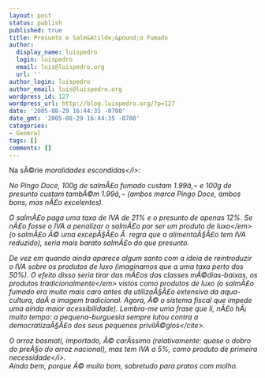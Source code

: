 ```yaml
---
layout: post
status: publish
published: true
title: Presunto e Salm&Atilde;&pound;o Fumado
author:
  display_name: luispedro
  login: luispedro
  email: luis@luispedro.org
  url: ''
author_login: luispedro
author_email: luis@luispedro.org
wordpress_id: 127
wordpress_url: http://blog.luispedro.org/?p=127
date: '2005-08-29 16:44:35 -0700'
date_gmt: '2005-08-29 16:44:35 -0700'
categories:
- General
tags: []
comments: []
---
```

<p>Na s&Atilde;&copy;rie <i>moralidades escondidas<&#47;i>:</p>
<p>No Pingo Doce, 100g de salm&Atilde;&pound;o fumado custam 1.99&acirc;&sbquo;&not; e 100g de presunto custam tamb&Atilde;&copy;m 1.99&acirc;&sbquo;&not; (ambos marca Pingo Doce, ambos bons, mas n&Atilde;&pound;o excelentes).</p>
<p>O salm&Atilde;&pound;o paga uma taxa de IVA de 21% e o presunto de apenas 12%. Se n&Atilde;&pound;o fosse o IVA a penalizar o salm&Atilde;&pound;o por ser um <em>produto de luxo<&#47;em> (o salm&Atilde;&pound;o &Atilde;&copy; uma excep&Atilde;&sect;&Atilde;&pound;o &Atilde;&nbsp; regra que a alimenta&Atilde;&sect;&Atilde;&pound;o tem IVA reduzido), seria mais barato salm&Atilde;&pound;o do que presunto.</p>
<p>De vez em quando ainda aparece algum santo com a ideia de reintroduzir o IVA sobre os produtos de luxo (imaginamos que a uma taxa perto dos 50%). O efeito disso seria tirar das m&Atilde;&pound;os das classes m&Atilde;&copy;dias-baixas, os produtos <em>tradicionalmente<&#47;em> vistos como produtos de luxo (o salm&Atilde;&pound;o fumado era muito mais caro antes da utiliza&Atilde;&sect;&Atilde;&pound;o extensiva da aqua-cultura, da&Atilde;&shy; a imagem tradicional. Agora, &Atilde;&copy; o sistema fiscal que impede uma ainda maior acessibilidade). Lembra-me uma frase que li, n&Atilde;&pound;o h&Atilde;&iexcl; muito tempo: <cite>a pequena-burguesia sempre lutou contra a democratiza&Atilde;&sect;&Atilde;&pound;o dos seus pequenos privil&Atilde;&copy;gios<&#47;cite>.</p>
<p>O arroz basmati, importado, &Atilde;&copy; car&Atilde;&shy;ssimo (relativamente: quase o dobro do pre&Atilde;&sect;o do arroz nacional), mas tem IVA a 5%, como <i>produto de primeira necessidade<&#47;i>.<br />
Ainda bem, porque &Atilde;&copy; muito bom, sobretudo para pratos com molho.</p>
